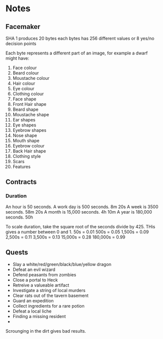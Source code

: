 # Notes

## Facemaker

SHA 1 produces 20 bytes each bytes has 256 different values or 8 yes/no decision points

Each byte represents a different part of an image, for example a dwarf might have:

1. Face colour
1. Beard colour
1. Moustache colour
1. Hair colour
1. Eye colour
1. Clothing colour
1. Face shape
1. Front Hair shape
1. Beard shape
1. Moustache shape
1. Ear shapes
1. Eye shapes
1. Eyebrow shapes
1. Nose shape
1. Mouth shape
1. Eyebrow colour
1. Back Hair shape
1. Clothing style
1. Scars
1. Features

## Contracts

### Duration

An hour is 50 seconds.
A work day is 500 seconds. 8m 20s
A week is 3500 seconds. 58m 20s
A month is 15,000 seconds. 4h 10m
A year is 180,000 seconds. 50h

To scale duration, take the square root of the seconds divide by 425.  THis gives a number between 0 and 1.
50s = 0.01
500s = 0.05
1,500s = 0.09
2,500s = 0.11
3,500s = 0.13
15,000s = 0.28
180,000s = 0.99

## Quests
* Slay a white/red/green/black/blue/yellow dragon
* Defeat an evil wizard
* Defend peasants from zombies
* Close a portal to Heck
* Retreive a valueable artifact
* Investigate a string of local murders
* Clear rats out of the tavern basement
* Guard an expedition
* Collect ingredients for a rare potion
* Defeat a local liche
* Finding a missing resident
* 

Scrounging in the dirt gives bad results.